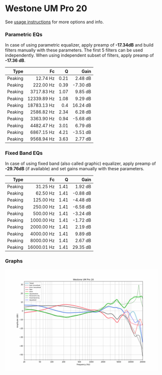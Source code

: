 # Westone UM Pro 20
See [usage instructions](https://github.com/jaakkopasanen/AutoEq#usage) for more options and info.

### Parametric EQs
In case of using parametric equalizer, apply preamp of **-17.34dB** and build filters manually
with these parameters. The first 5 filters can be used independently.
When using independent subset of filters, apply preamp of **-17.36 dB**.

| Type    | Fc          |    Q | Gain     |
|--------:|------------:|-----:|---------:|
| Peaking | 12.74 Hz    | 0.21 | 2.48 dB  |
| Peaking | 222.00 Hz   | 0.39 | -7.30 dB |
| Peaking | 3717.83 Hz  | 1.07 | 9.85 dB  |
| Peaking | 12339.89 Hz | 1.08 | 9.29 dB  |
| Peaking | 18783.13 Hz | 0.4  | 16.24 dB |
| Peaking | 2586.82 Hz  | 2.34 | 6.28 dB  |
| Peaking | 3363.90 Hz  | 0.94 | -5.68 dB |
| Peaking | 4482.47 Hz  | 3.01 | 6.79 dB  |
| Peaking | 6867.15 Hz  | 4.21 | -3.51 dB |
| Peaking | 9568.94 Hz  | 3.63 | 2.77 dB  |

### Fixed Band EQs
In case of using fixed band (also called graphic) equalizer, apply preamp of **-29.76dB**
(if available) and set gains manually with these parameters.

| Type    | Fc          |    Q | Gain     |
|--------:|------------:|-----:|---------:|
| Peaking | 31.25 Hz    | 1.41 | 1.92 dB  |
| Peaking | 62.50 Hz    | 1.41 | -0.88 dB |
| Peaking | 125.00 Hz   | 1.41 | -4.48 dB |
| Peaking | 250.00 Hz   | 1.41 | -6.58 dB |
| Peaking | 500.00 Hz   | 1.41 | -3.24 dB |
| Peaking | 1000.00 Hz  | 1.41 | -1.72 dB |
| Peaking | 2000.00 Hz  | 1.41 | 2.19 dB  |
| Peaking | 4000.00 Hz  | 1.41 | 9.89 dB  |
| Peaking | 8000.00 Hz  | 1.41 | 2.67 dB  |
| Peaking | 16000.01 Hz | 1.41 | 29.35 dB |

### Graphs
![](./Westone%20UM%20Pro%2020.png)